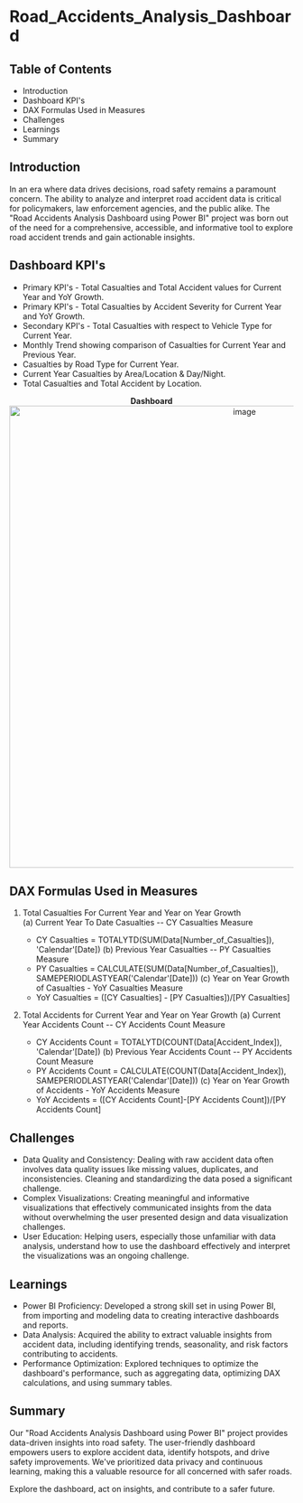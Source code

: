 # Road_Accidents_Analysis_Dashboard

## Table of Contents
* Introduction
* Dashboard KPI's
* DAX Formulas Used in Measures
* Challenges
* Learnings
* Summary

## Introduction
In an era where data drives decisions, road safety remains a paramount concern. The ability to analyze and interpret road accident data is critical for policymakers, law enforcement agencies, and the public alike. The "Road Accidents Analysis Dashboard using Power BI" project was born out of the need for a comprehensive, accessible, and informative tool to explore road accident trends and gain actionable insights.<br>

## Dashboard KPI's
* Primary KPI's - Total Casualties and Total Accident values for Current Year and YoY Growth.
* Primary KPI's - Total Casualties by Accident Severity for Current Year and YoY Growth.
* Secondary KPI's - Total Casualties with respect to Vehicle Type for Current Year.
* Monthly Trend showing comparison of Casualties for Current Year and Previous Year.
* Casualties by Road Type for Current Year.
* Current Year Casualties by Area/Location & Day/Night.
* Total Casualties and Total Accident by Location. <br>
 <div align="center">
   <strong>Dashboard</strong><br>
  <img width="818" alt="image" src="https://github.com/Ajay-V1/Road_Accidents_Analysis_Dashboard/assets/132564171/c306ddbf-749b-4ee1-87ea-e3acf1e725f5">
</div>

## DAX Formulas Used in Measures
1. Total Casualties For Current Year and Year on Year Growth<br>
   (a) Current Year To Date Casualties -- CY Casualties Measure
   * CY Casualties = TOTALYTD(SUM(Data[Number_of_Casualties]), 'Calendar'[Date])
   (b) Previous Year Casualties -- PY Casualties Measure
   * PY Casualties = CALCULATE(SUM(Data[Number_of_Casualties]), SAMEPERIODLASTYEAR('Calendar'[Date]))
   (c) Year on Year Growth of Casualties - YoY Casualties Measure
   * YoY Casualties = ([CY Casualties] - [PY Casualties])/[PY Casualties]<br>
   
2. Total Accidents for Current Year and Year on Year Growth
   (a) Current Year Accidents Count -- CY Accidents Count Measure
   * CY Accidents Count = TOTALYTD(COUNT(Data[Accident_Index]), 'Calendar'[Date])
   (b) Previous Year Accidents Count -- PY Accidents Count Measure
   * PY Accidents Count = CALCULATE(COUNT(Data[Accident_Index]), SAMEPERIODLASTYEAR('Calendar'[Date]))
   (c) Year on Year Growth of Accidents - YoY Accidents Measure
   * YoY Accidents = ([CY Accidents Count]-[PY Accidents Count])/[PY Accidents Count]
  

## Challenges
* Data Quality and Consistency: Dealing with raw accident data often involves data quality issues like missing values, duplicates, and inconsistencies. Cleaning and standardizing the data posed a significant challenge.
* Complex Visualizations: Creating meaningful and informative visualizations that effectively communicated insights from the data without overwhelming the user presented design and data visualization challenges.
* User Education: Helping users, especially those unfamiliar with data analysis, understand how to use the dashboard effectively and interpret the visualizations was an ongoing challenge.

## Learnings
* Power BI Proficiency: Developed a strong skill set in using Power BI, from importing and modeling data to creating interactive dashboards and reports.
* Data Analysis: Acquired the ability to extract valuable insights from accident data, including identifying trends, seasonality, and risk factors contributing to accidents.
* Performance Optimization: Explored techniques to optimize the dashboard's performance, such as aggregating data, optimizing DAX calculations, and using summary tables.

## Summary
Our "Road Accidents Analysis Dashboard using Power BI" project provides data-driven insights into road safety. The user-friendly dashboard empowers users to explore accident data, identify hotspots, and drive safety improvements. We've prioritized data privacy and continuous learning, making this a valuable resource for all concerned with safer roads.<br>

Explore the dashboard, act on insights, and contribute to a safer future.





